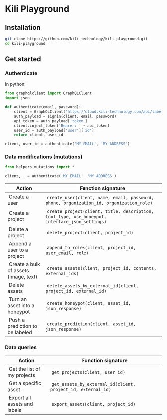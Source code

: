 # Kili Playground

## Installation

```bash
git clone https://github.com/kili-technology/kili-playground.git
cd kili-playground
```

## Get started

### Authenticate

In python:

```python
from graphqlclient import GraphQLClient
import json

def authenticate(email, password):
    client = GraphQLClient('https://cloud.kili-technology.com/api/label/graphql')
    auth_payload = signin(client, email, password)
    api_token = auth_payload['token']
    client.inject_token('Bearer: ' + api_token)
    user_id = auth_payload['user']['id']
    return client, user_id

client, user_id = authenticate('MY_EMAIL', 'MY_ADDRESS')
```

### Data modifications (mutations)

```python
from helpers.mutations import *

client, _ = authenticate('MY_EMAIL', 'MY_ADDRESS')
```

| Action                                  | Function signature                                                                              |
| --------------------------------------- | ----------------------------------------------------------------------------------------------- |
|  Create a user                          |  `create_user(client, name, email, password, phone, organization_id, organization_role)`        |
|  Create a project                       |  `create_project(client, title, description, tool_type, use_honeypot, interface_json_settings)` |
|  Delete a project                       |  `delete_project(client, project_id)`                                                           |
|  Append a user to a project             |  `append_to_roles(client, project_id, user_email, role)`                                        |
|  Create a bulk of assets (image, text)  |  `create_assets(client, project_id, contents, external_ids)`                                    |
|  Delete assets                          |  `delete_assets_by_external_id(client, project_id, external_id)`                                |
|  Turn an asset into a honeypot          |  `create_honeypot(client, asset_id, json_response)`                                             |
|  Push a prediction to be labeled        |  `create_prediction(client, asset_id, json_response)`                                           |

### Data queries

| Action                         | Function signature                                            |
| ------------------------------ | ------------------------------------------------------------- |
|  Get the list of my projects   |  `get_projects(client, user_id)`                              |
|  Get a specific asset          |  `get_assets_by_external_id(client, project_id, external_id)` |
|  Export all assets and labels  |  `export_assets(client, project_id)`                          |
